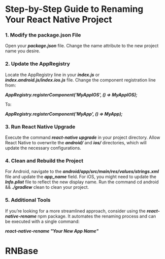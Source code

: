 # Step-by-Step Guide to Renaming Your React Native Project

### 1. Modify the package.json File

Open your **_package.json_** file.
Change the name attribute to the new project name you desire.

### 2. Update the AppRegistry

Locate the AppRegistry line in your **_index.js_** or **_index.android.js/index.ios.js_** file.
Change the component registration line from:

**_AppRegistry.registerComponent('MyAppIOS', () => MyAppIOS);_**

To:

**_AppRegistry.registerComponent('MyApp', () => MyApp);_**

### 3. Run React Native Upgrade

Execute the command **_react-native upgrade_** in your project directory.
Allow React Native to overwrite the **_android/_** and **_ios/_** directories, which will update the necessary configurations.

### 4. Clean and Rebuild the Project

For Android, navigate to the **_android/app/src/main/res/values/strings.xml_** file and update the **_app_name_** field.
For iOS, you might need to update the **_Info.plist_** file to reflect the new display name.
Run the command cd android && **_./gradlew_** clean to clean your project.

### 5. Additional Tools

If you’re looking for a more streamlined approach, consider using the **_react-native-rename_** npm package. It automates the renaming process and can be executed with a single command:

**_react-native-rename "Your New App Name"_**
# RNBase
